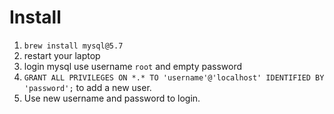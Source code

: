 # Install

1.  `brew install mysql@5.7`
2.  restart your laptop
3.  login mysql use username `root` and empty password
4. `GRANT ALL PRIVILEGES ON *.* TO 'username'@'localhost' IDENTIFIED BY 'password';` to add a new user.
5.  Use new username and password to login.
